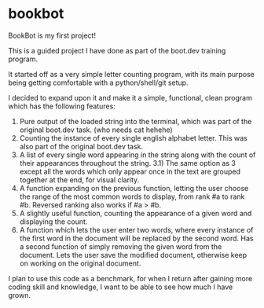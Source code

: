 # bookbot
BookBot is my first project!

This is a guided project I have done as part of the boot.dev training program.

It started off as a very simple letter counting program, with its main purpose being getting comfortable with a python/shell/git setup.

I decided to expand upon it and make it a simple, functional, clean program which has the following features:
1) Pure output of the loaded string into the terminal, which was part of the original boot.dev task. (who needs cat hehehe)
2) Counting the instance of every single english alphabet letter. This was also part of the original boot.dev task.
3) A list of every single word appearing in the string along with the count of their appearances throughout the string.
3.1) The same option as 3 except all the words which only appear once in the text are grouped together at the end, for visual clarity.
4) A function expanding on the previous function, letting the user choose the range of the most common words to display, from rank #a to rank #b. Reversed ranking also works if #a > #b.
5) A slightly useful function, counting the appearance of a given word and displaying the count.
6) A function which lets the user enter two words, where every instance of the first word in the document will be replaced by the second word.
Has a second function of simply removing the given word from the document. Lets the user save the modified document, otherwise keep on working on the original document.

I plan to use this code as a benchmark, for when I return after gaining more coding skill and knowledge, I want to be able to see how much I have grown.

